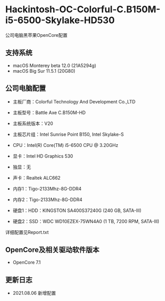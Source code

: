 # Hackintosh-OC-Colorful-C.B150M-i5-6500-Skylake-HD530

公司电脑黑苹果OpenCore配置

## 支持系统

* macOS Monterey beta 12.0 (21A5294g)
* macOS Big Sur 11.5.1 (20G80)

## 公司电脑配置

* 主板厂商：Colorful Technology And Development Co.,LTD
* 主板型号：Battle Axe C.B150M-HD
* 主板系统版本：V20
* 主板芯片组：Intel Sunrise Point B150, Intel Skylake-S

* CPU：Intel(R) Core(TM) i5-6500 CPU @ 3.20GHz
* 显卡：Intel HD Graphics 530
* 独显：无
* 声卡：Realtek ALC662

* 内存1：Tigo-2133Mhz-8G-DDR4
* 内存2：Tigo-2133Mhz-8G-DDR4

* 硬盘1：HDD：KINGSTON SA400S37240G  (240 GB, SATA-III)
* 硬盘2：SSD：WDC WD10EZEX-75WN4A0  (1 TB, 7200 RPM, SATA-III)

详细配置见Report.txt

## OpenCore及相关驱动软件版本

* OpenCore 7.1

## 更新日志

* 2021.08.06 新增配置